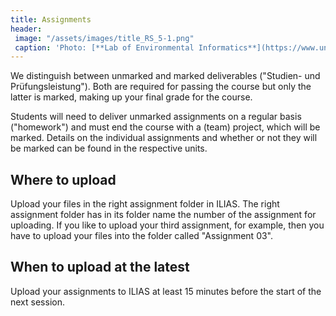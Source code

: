 ```yaml
---
title: Assignments
header:
 image: "/assets/images/title_RS_5-1.png"
 caption: 'Photo: [**Lab of Environmental Informatics**](https://www.uni-marburg.de/de/fb19/disciplines/physisch/umweltinformatik/umweltinformatik){:target="_blank"}'
---
```


We distinguish between unmarked and marked deliverables ("Studien- und Prüfungsleistung"). 
Both are required for passing the course but only the latter is marked, making up your final grade for the course.

Students will need to deliver unmarked assignments on a regular basis ("homework") and must end the course with a (team) project, which will be marked.
Details on the individual assignments and whether or not they will be marked can be found in the respective units.


## Where to upload
Upload your files in the right assignment folder in ILIAS. The right assignment folder has in its folder name the number of the assignment for uploading.
If you like to upload your third assignment, for example, then you have to upload your files into the folder called "Assignment 03".

## When to upload at the latest
Upload your assignments to ILIAS at least 15 minutes before the start of the next session.


<!--

## Submission dates

|Assignment|Date|
|unit01-1|28.10.2022| 
|unit01-2|11.11.2022|
|unit02|18.11.2022|
|unit03-1|25.11.2022|
|unit03-2|02.12.2022|
|unit04-1|09.12.2022|
|unit04-2|23.12.2022|
|project concept|09.01.2023 23:59|
|final team project|10.03.2023 23:59




### Unmarked deliverables

xxx


### Marked deliverables

xxx


### Final team project

xxx

-->
